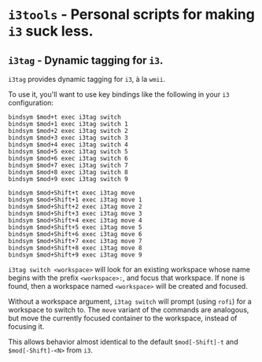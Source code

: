 # `i3tools` - Personal scripts for making `i3` suck less.

## `i3tag` - Dynamic tagging for `i3`.

`i3tag` provides dynamic tagging for `i3`, à la `wmii`.

To use it, you'll want to use key bindings like the following in your `i3`
configuration:

    bindsym $mod+t exec i3tag switch
    bindsym $mod+1 exec i3tag switch 1
    bindsym $mod+2 exec i3tag switch 2
    bindsym $mod+3 exec i3tag switch 3
    bindsym $mod+4 exec i3tag switch 4
    bindsym $mod+5 exec i3tag switch 5
    bindsym $mod+6 exec i3tag switch 6
    bindsym $mod+7 exec i3tag switch 7
    bindsym $mod+8 exec i3tag switch 8
    bindsym $mod+9 exec i3tag switch 9

    bindsym $mod+Shift+t exec i3tag move
    bindsym $mod+Shift+1 exec i3tag move 1
    bindsym $mod+Shift+2 exec i3tag move 2
    bindsym $mod+Shift+3 exec i3tag move 3
    bindsym $mod+Shift+4 exec i3tag move 4
    bindsym $mod+Shift+5 exec i3tag move 5
    bindsym $mod+Shift+6 exec i3tag move 6
    bindsym $mod+Shift+7 exec i3tag move 7
    bindsym $mod+Shift+8 exec i3tag move 8
    bindsym $mod+Shift+9 exec i3tag move 9

`i3tag switch <workspace>` will look for an existing workspace whose name
begins with the prefix `<workspace>:`, and focus that workspace.  If none is
found, then a workspace named `<workspace>` will be created and focused.

Without a workspace argument, `i3tag switch` will prompt (using `rofi`) for
a workspace to switch to. The `move` variant of the commands are analogous, but
move the currently focused container to the workspace, instead of focusing it.

This allows behavior almost identical to the default `$mod[-Shift]-t` and
`$mod[-Shift]-<N>` from `i3`.
